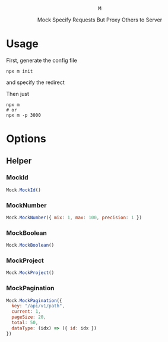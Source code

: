 <p align="center">
  <font face="monospace">M</font>
</p>

<p align="center">
Mock Specify Requests But Proxy Others to Server
</p>

# Usage

First, generate the config file
```shell
npx m init
```
and specify the redirect

Then just
```shell
npx m
# or
npx m -p 3000
```

# Options

## Helper

### MockId

```js
Mock.MockId()
```



### MockNumber

```js
Mock.MockNumber({ mix: 1, max: 100, precision: 1 })
```


### MockBoolean

```js
Mock.MockBoolean()
```



### MockProject

```js
Mock.MockProject()
```


### MockPagination

```js
Mock.MockPagination({
  key: "/api/v1/path",
  current: 1,
  pageSize: 20,
  total: 50,
  dataType: (idx) => ({ id: idx })
})
```


